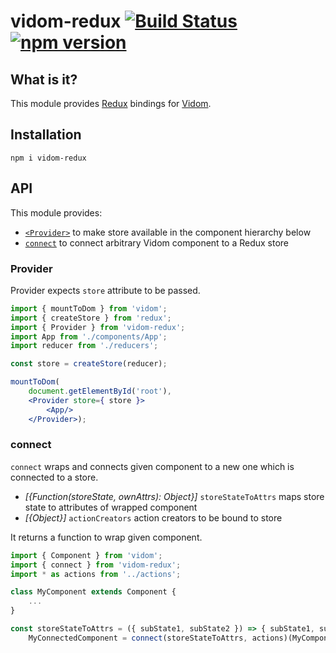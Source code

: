 # vidom-redux [![Build Status](https://secure.travis-ci.org/dfilatov/vidom-redux.png)](http://travis-ci.org/dfilatov/vidom-redux) [![npm version](https://badge.fury.io/js/vidom-redux.svg)](http://badge.fury.io/js/vidom-redux)

## What is it?

This module provides [Redux](https://github.com/reactjs/redux) bindings for [Vidom](https://github.com/dfilatov/vidom).

## Installation

```
npm i vidom-redux
```

## API

This module provides:
  * [`<Provider>`](#provider) to make store available in the component hierarchy below
  * [`connect`](#connect) to connect arbitrary Vidom component to a Redux store

### Provider

Provider expects `store` attribute to be passed.
```jsx
import { mountToDom } from 'vidom';
import { createStore } from 'redux';
import { Provider } from 'vidom-redux';
import App from './components/App';
import reducer from './reducers';

const store = createStore(reducer);

mountToDom(
    document.getElementById('root'),
    <Provider store={ store }>
        <App/>
    </Provider>);
```

### connect

`connect` wraps and connects given component to a new one which is connected to a store.

  * *[{Function(storeState, ownAttrs): Object}]* `storeStateToAttrs` maps store state to attributes of wrapped component 
  * *[{Object}]* `actionCreators` action creators to be bound to store

It returns a function to wrap given component.

```js
import { Component } from 'vidom';
import { connect } from 'vidom-redux';
import * as actions from '../actions';

class MyComponent extends Component {
    ...
}

const storeStateToAttrs = ({ subState1, subState2 }) => { subState1, subState2 },
    MyConnectedComponent = connect(storeStateToAttrs, actions)(MyComponent);

```
